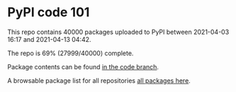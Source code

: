 # PyPI code 101

This repo contains 40000 packages uploaded to PyPI between 
2021-04-03 16:17 and 2021-04-13 04:42.

The repo is 69% (27999/40000) complete.

Package contents can be found [in the code branch](https://github.com/pypi-data/pypi-mirror-101/tree/code/packages).

A browsable package list for all repositories [all packages here](https://pypi-data.github.io/website/repositories/pypi-mirror-101).


